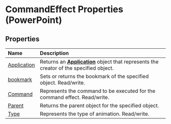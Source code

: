 
# CommandEffect Properties (PowerPoint)

## Properties



|**Name**|**Description**|
|:-----|:-----|
|[Application](c3b54f4d-5761-9606-b675-9258d5f0faee.md)|Returns an  **[Application](978c2b99-4271-b953-4283-73b5f3d96f41.md)** object that represents the creator of the specified object.|
|[bookmark](02ca8d96-e040-2cdc-8adb-09be572dec57.md)|Sets or returns the bookmark of the specified object. Read/write.|
|[Command](64440745-d84a-f0e8-6857-ca0f7ada42b6.md)|Represents the command to be executed for the command effect. Read/write.|
|[Parent](06e0ba82-71ad-be99-adae-1ac44fd4d4bf.md)|Returns the parent object for the specified object.|
|[Type](c4ce74d9-1e16-34f9-88cf-f4ccb132c690.md)|Represents the type of animation. Read/write.|
